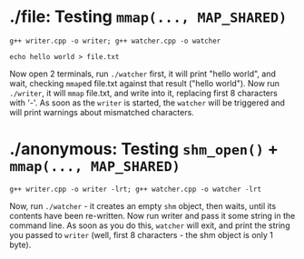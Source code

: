 # ./file: Testing ```mmap(..., MAP_SHARED)```
```
g++ writer.cpp -o writer; g++ watcher.cpp -o watcher
```
```
echo hello world > file.txt
```
Now open 2 terminals, run ```./watcher``` first, it will print "hello world", and wait, checking ```mmap```ed file.txt against that result ("hello world"). Now run ```./writer```, it will ```mmap``` file.txt, and write into it, replacing first 8 characters with '-'. As soon as the ```writer``` is started, the ```watcher``` will be triggered and will print warnings about mismatched characters.

# ./anonymous: Testing ```shm_open()``` + ```mmap(..., MAP_SHARED)```

```
g++ writer.cpp -o writer -lrt; g++ watcher.cpp -o watcher -lrt
```
Now, run ```./watcher``` - it creates an empty ```shm``` object, then waits, until its contents have been re-written. Now run writer and pass it some string in the command line. As soon as you do this, ```watcher``` will exit, and print the string you passed to ```writer``` (well, first 8 characters - the shm object is only 1 byte).

